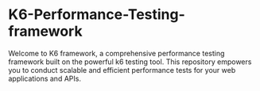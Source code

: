 # K6-Performance-Testing-framework
Welcome to K6 framework, a comprehensive performance testing framework built on the powerful k6 testing tool. This repository empowers you to conduct scalable and efficient performance tests for your web applications and APIs.
